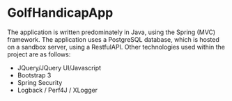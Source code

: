 GolfHandicapApp
===============

The application is written predominately in Java, using the Spring (MVC) framework. The application uses a PostgreSQL database, which is hosted on a sandbox server, using a RestfulAPI. Other technologies used within the project are as follows:

- JQuery/JQuery UI/Javascript
- Bootstrap 3
- Spring Security
- Logback / Perf4J / XLogger

